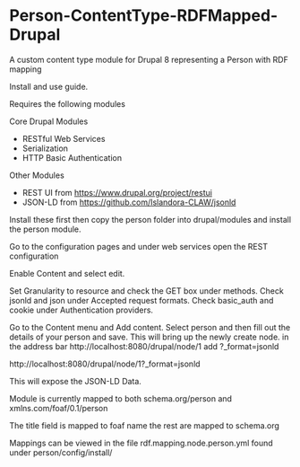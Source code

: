 # Person-ContentType-RDFMapped-Drupal
A custom content type module for Drupal 8 representing a Person with RDF mapping

Install and use guide.

Requires the following modules

Core Drupal Modules
- RESTful Web Services
- Serialization
- HTTP Basic Authentication

Other Modules
- REST UI from https://www.drupal.org/project/restui
- JSON-LD from https://github.com/Islandora-CLAW/jsonld

Install these first then copy the person folder into drupal/modules and install the person module.

Go to the configuration pages and under web services open the REST configuration

Enable Content and select edit.
 
Set Granularity to resource and check the GET box under methods.
Check jsonld and json under Accepted request formats.
Check basic_auth and cookie under Authentication providers.

Go to the Content menu and Add content.
Select person and then fill out the details of your person and save.
This will bring up the newly create node.
in the address bar http://localhost:8080/drupal/node/1 add ?_format=jsonld

http://localhost:8080/drupal/node/1?_format=jsonld

This will expose the JSON-LD Data.

Module is currently mapped to both schema.org/person and xmlns.com/foaf/0.1/person

The title field is mapped to foaf name the rest are mapped to schema.org 

Mappings can be viewed in the file rdf.mapping.node.person.yml found under person/config/install/